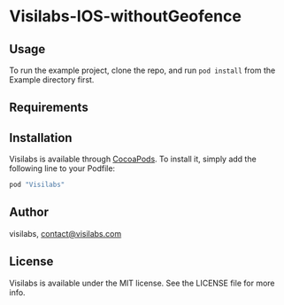 # Visilabs-IOS-withoutGeofence
## Usage

To run the example project, clone the repo, and run `pod install` from the Example directory first.

## Requirements

## Installation

Visilabs is available through [CocoaPods](http://cocoapods.org). To install
it, simply add the following line to your Podfile:

```ruby
pod "Visilabs"
```

## Author

visilabs, contact@visilabs.com

## License

Visilabs is available under the MIT license. See the LICENSE file for more info.
